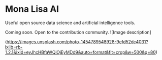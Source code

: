 # Mona Lisa AI
Useful open source data science and artificial intelligence tools.

Coming soon. Open to the contribution community.
![Image description]

(https://images.unsplash.com/photo-1454789548928-9efd52dc4031?ixlib=rb-1.2.1&ixid=eyJhcHBfaWQiOjEyMDd9&auto=format&fit=crop&w=500&q=80)
